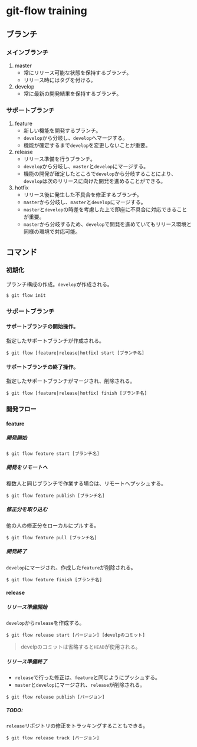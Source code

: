 # git-flow training
 
## ブランチ
### メインブランチ
1. master
    * 常にリリース可能な状態を保持するブランチ。
    * リリース時にはタグを付ける。
1. develop
    * 常に最新の開発結果を保持するブランチ。
                                                                                                                                                                                                                                          
### サポートブランチ
1. feature
    * 新しい機能を開発するブランチ。
    * `develop`から分岐し、`develop`へマージする。
    * 機能が確定するまで`develop`を変更しないことが重要。
1. release
    * リリース準備を行うブランチ。
    * `develop`から分岐し、`master`と`develop`にマージする。
    * 機能の開発が確定したところで`develop`から分岐することにより、`develop`は次のリリースに向けた開発を進めることができる。
1. hotfix
    * リリース後に発生した不具合を修正するブランチ。
    * `master`から分岐し、`master`と`develop`にマージする。
    * `master`と`develop`の時差を考慮した上で即座に不具合に対応できることが重要。
    * `master`から分岐するため、`develop`で開発を進めていてもリリース環境と同様の環境で対応可能。
 
## コマンド
### 初期化
ブランチ構成の作成。`develop`が作成される。
```
$ git flow init
```
 
### サポートブランチ
#### サポートブランチの開始操作。
指定したサポートブランチが作成される。
```
$ git flow [feature|release|hotfix] start [ブランチ名]
```
 
#### サポートブランチの終了操作。
指定したサポートブランチがマージされ、削除される。
```
$ git flow [feature|release|hotfix] finish [ブランチ名]
```

### 開発フロー
#### feature
##### 開発開始
```
$ git flow feature start [ブランチ名]
```

##### 開発をリモートへ
複数人と同じブランチで作業する場合は、リモートへプッシュする。
```
$ git flow feature publish [ブランチ名]
```

##### 修正分を取り込む
他の人の修正分をローカルにプルする。
```
$ git flow feature pull [ブランチ名]
```

##### 開発終了
`develop`にマージされ、作成した`feature`が削除される。
```
$ git flow feature finish [ブランチ名]
```

#### release
##### リリース準備開始
`develop`から`release`を作成する。
```
$ git flow release start [バージョン] [develpのコミット]
```
> develpのコミットは省略すると`HEAD`が使用される。

##### リリース準備終了
* `release`で行った修正は、`feature`と同じようにプッシュする。
* `master`と`develop`にマージされ、`release`が削除される。
```
$ git flow release publish [バージョン]
```

##### TODO:
`release`リポジトリの修正をトラッキングすることもできる。
```
$ git flow release track [バージョン]
```
